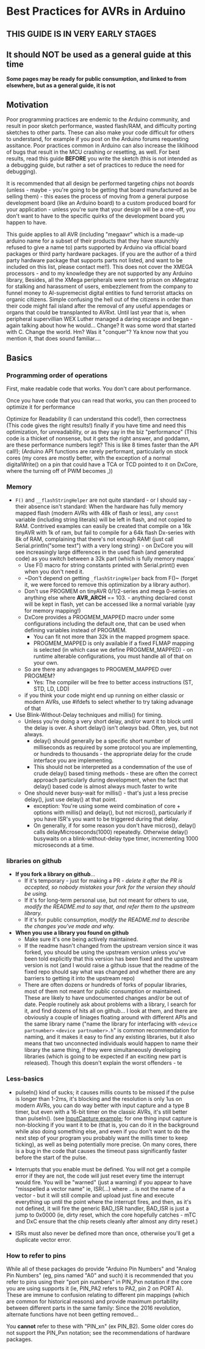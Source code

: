 # Best Practices for AVRs in Arduino

## THIS GUIDE IS IN VERY EARLY STAGES
## It should NOT be used as a general guide at this time
**Some pages may be ready for public consumption, and linked to from elsewhere, but as a general guide, it is not**

## Motivation
Poor programming practices are endemic to the Arduino community, and result in poor sketch performance, wasted flash/RAM, and difficulty porting sketches to other parts. These can also make your code difficult for others to understand, for example if you post on the Arduino forums requesting assitance. Poor practices common in Arduino can also increase the liklihood of bugs that result in the MCU crashing or resetting, as well. For best results, read this guide **BEFORE** you write the sketch (this is not intended as a debugging guide, but rather a set of practices to reduce the need for debugging).

It is recommended that all design be performed targeting *chips* not *boards* (unless - maybe - you're going to be getting that board manufactured as be selling them) - this eases the process of moving from a general purpose development board (like an Arduino board) to a custom produced board for your application - unless you're sure that your design will be a one-off, you don't want to have to the specific quirks of the development board you happen to have.

This guide applies to all AVR (including "megaavr" which is a made-up arduino name for a subset of their products that they have staunchly refused to give a name to) parts supported by Arduino via official board packages or third party hardware packages. (if you are the author of a third party hardware package that supports parts not listed, and want to be included on this list, please contact me!!). This does not cover the XMEGA processors - and to my knowledge they are not supported by any Arduino library, Besides, all the XMega peripherals were sent to prison on xMegatraz for stalking and harassment of users, embezzlement from the company to funnel money to AI-supremecist digital entities to fund terrorist attacks on organic citizens. Simple confusing the hell out of the citizens in order than their code might fail    island after the removal of any useful appendages or organs that could be transplanted to AVRxt. Until last year that is, when peripheral supervillian WEX Luther managed a daring escape and began - again talking about how he would... Change? It was some word that started with C. Change the world. Hm? Was it "conquer"? Ya know now that you mention it, that does sound familiar....

## Basics

### Programming order of operations
First, make readable code that works. You don't care about performance.

Once you have code that you can read that works, you can then proceed to optimize it for performance

Optimize for Readability (I can understand this code!), then correctness (This code gives the right results!) finally if you have time and need this optimization, for unreadability, or as they say in the biz "performance" (This code is a thicket of nonsense, but it gets the right answer, and goddamn, are these performance numbers legit? This is like 8 times faster than the API call!); (Arduino API functions are rarely performant, particularly on stock cores (my cores are mostly better, with the exception of a normal digitalWrite() on a pin that could have a TCA or TCD pointed to it  on DxCore, where the turning off of PWM becomes ,))

### Memory

* `F()` and `__flashStringHelper` are not quite standard - or I should say - their absence isn't standard: When the hardware has fully memory mapped flash (modern AVRs with 48k of flash or less), any `const` variable (including string literals) will be left in flash, and not copied to RAM. Contrived examples can easily be created that compile on a 16k tinyAVR with 1k of ram, but fail to compile for a 64k flash Dx-series with 8k of RAM, complaining that there's not enough RAM! (just call Serial.println("some text") with a very long string) - on DxCore you will see increasingly large differences in the used flash (and generated code) as you switch between a 32k part (which is fully memory mappx`
  * Use F() macro for string constants printed with Serial.print() even when you don't need it.
  * ~Don't depend on getting `_flashStringHelper` back from F()~ (forget it, we were forced to remove this optimization by a library author).
  * Don't use PROGMEM on tinyAVR 0/1/2-series and mega 0-series on anything else where __AVR_ARCH__ == 103.  - anything declared const will be kept in flash, yet can be accessed like a normal variable (yay for memory mapping!)
  * DxCore provides a PROGMEM_MAPPED macro under some configurations including the default one, that can be used when defining variables instead of PROGMEM.
    * You can fit not more than 32k in the mapped progmem space.
    * PROGMEM_MAPPED is only available if a fixed FLMAP mapping is selected (in which case we define PROGMEM_MAPPED) - on runtime alterable configurations, you must handle all of that on your own.
  * So are there any advangages to PROGMEM_MAPPED over PROGMEM?
    * Yes: The compiler will be free to better access instructions (ST, STD, LD, LDD)
  * if you think your code might end up running on either classic or modern AVRs, use #ifdefs to select whether to try taking advanage of that
* Use Blink-Without-Delay techniques and millis() for timing.
  * Unless you're doing a very short delay, and/or want it to block until the delay is over. A short delay() isn't *always* bad. Often, yes, but not always.
    * delay() should generally be a specific short number of milliseconds as required by some protocol you are implementing, or hundreds to thousands - the appropriate delay for the crude interface you are implementing.
    * This should not be interpreted as a condemnation of the use of crude delay() based timing methods - these are often the correct approach particularly during development, when the fact that delay() based code is almost always much faster to write
  * One should never busy-wait for millis() - that's just a less precise delay(), just use delay() at that point.
    * exception: You're using some weird combination of core + options with millis() and delay(), but not micros(), particularly if you have ISR's you want to be triggered during that delay.
    * On generally, if for some reason you don't have micros(), delay() calls delayMicroseconds(1000) repeatedly. Otherwise delay() busywaits on a blink-without-delay type timer, incrementing 1000 microseconds at a time.

### libraries on github
* **If you fork a library on github**...
  * If it's temporary - just for making a PR - *delete it after the PR is accepted, so nobody mistakes your fork for the version they should be using.*
  * If it's for long-term personal use, but not meant for others to use, *modify the README.md to say that, and refer them to the upstream library.*
  * If it's for public consumption, *modify the README.md to describe the changes you've made and why.*
* **When you use a library you found on github**
  * Make sure it's one being actively maintained.
  * If the readme hasn't changed from the upstream version since it was forked, you should be using the upstream version unless you've been told explicitly that this version has been fixed and the upstream version is not (and I would raise a github issue that the readme of the fixed repo should say what was changed and whether there are any barriers to getting it into the upstream repo)
  * There are often dozens or hundreds of forks of popular libraries, most of them not meant for public consumption or maintained. These are likely to have undocumented changes and/or be out of date. People routinely ask about problems with a library, I search for it, and find dozens of hits all on github... I look at them, and there are obviously a couple of liniages floating around with different APIs and the same library name ("name the library for interfacing with `<device partnumber>` `<device partnumber>.h`" is common recommendation for naming, and it makes it easy to find any existing libraries, but it also means that two unconnected individuals would happen to name their library the same thing, if they were simultaneously developing libraries (which is going to be expected if an exciting new part is released). Though this doesn't explain the worst offenders - te


### Less-basics
* pulseIn() kind of sucks; it causes millis counts to be missed if the pulse is longer than 1-2ms, it's blocking and the resolution is only 1us on modern AVRs, you can do way better with input capture and a type B timer, but even with a 16-bit timer on the classic AVRs, it's still better than pulseIn(). (see [InputCapture example](https://github.com/SpenceKonde/AVR-Best-Practices/blob/master/peripherals/InputCapture.md); for one thing input capture is non-blocking if you want it to be (that is, you can do it in the background while also doing something else, and even if you don't want to do the next step of your program you probably want the millis timer to keep ticking), as well as being potentially more precise. On many cores, there is a bug in the code that causes the timeout pass significantly faster before the start of the pulse.

* Interrupts that you enable must be defined. You will not get a compile error if they are not, the code will just reset every time the interrupt would fire. You will be "warned" (just a warning) if you appear to have "misspelled a vector name" ie, ISR(...) where ... is not the name of a vector - but it will still compile and upload just fine and execute everything up until the point where the interrupt fires, and then, as it's not defined, it will fire the generic BAD_ISR handler, BAD_ISR is just a jump to 0x0000 (ie, dirty reset, which the core hopefully catches - mTC and DxC ensure that the chip resets cleanly after almost any dirty reset.)
* ISRs must also never be defined more than once, otherwise you'll get a duplicate vector error.

### How to refer to pins
While all of these packages do provide "Arduino Pin Numbers" and "Analog Pin Numbers" (eg, pins named "A0" and such) it is recommended that you refer to pins using their "port pin numbers" in PIN_Pxn notation if the core you are using supports it (ie, PIN_PA2 refers to PA2, pin 2 on PORT A). These are immune to confusion relating to different pin mappings (which are common for historical reasons) and provide maximum portability between different parts in the same family: Since the 2016 revolution, alternate functions have not been getting removed...

You **cannot** refer to these with "PIN_xn" (ex PIN_B2).
Some older cores do not support the PIN_Pxn notation; see the recommendations of hardware packages.
